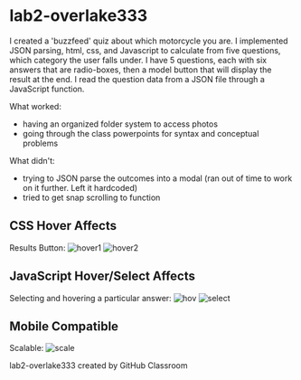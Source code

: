 # lab2-overlake333
I created a 'buzzfeed' quiz about which motorcycle you are. I implemented JSON parsing, html, css, and Javascript to calculate from five questions, which category the user falls under. I have 5 questions, each with six answers that are radio-boxes, then a model button that will display the result at the end. I read the question data from a JSON file through a JavaScript function.  

What worked: 
- having an organized folder system to access photos
- going through the class powerpoints for syntax and conceptual problems

What didn't: 
- trying to JSON parse the outcomes into a modal (ran out of time to work on it further. Left it hardcoded)
- tried to get snap scrolling to function

## CSS Hover Affects

Results Button:
![hover1](../master/ReadmePics/buttonHover1.png)
![hover2](../master/ReadmePics/ButtonHover2.png)

## JavaScript Hover/Select Affects

Selecting and hovering a particular answer: 
![hov](../master/ReadmePics/hover.png)
![select](../master/ReadmePics/selection.png)

## Mobile Compatible

Scalable:
![scale](../master/ReadmePics/scalable.png)

lab2-overlake333 created by GitHub Classroom
